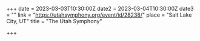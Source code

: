 +++
date = 2023-03-03T10:30:00Z
date2 = 2023-03-04T10:30:00Z
date3 = ""
link = "https://utahsymphony.org/event/id/28238/"
place = "Salt Lake City, UT"
title = "The Utah Symphony"

+++
